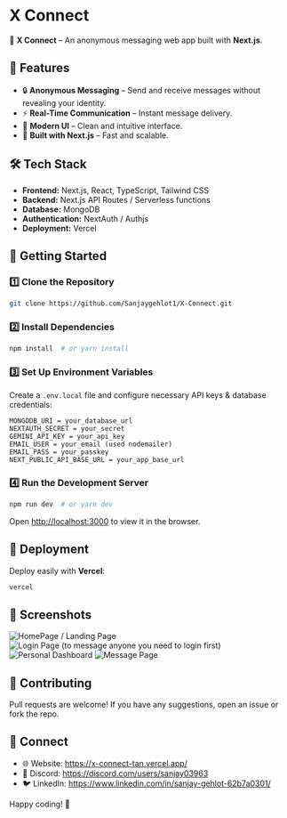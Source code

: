 # X Connect

🚀 **X Connect** – An anonymous messaging web app built with **Next.js**.

## 📌 Features
- 🔒 **Anonymous Messaging** – Send and receive messages without revealing your identity.
- ⚡ **Real-Time Communication** – Instant message delivery.
- 🎨 **Modern UI** – Clean and intuitive interface.
- 🚀 **Built with Next.js** – Fast and scalable.

## 🛠️ Tech Stack
- **Frontend:** Next.js, React, TypeScript, Tailwind CSS
- **Backend:** Next.js API Routes / Serverless functions
- **Database:** MongoDB
- **Authentication:** NextAuth / Authjs
- **Deployment:** Vercel

## 🚀 Getting Started
### 1️⃣ Clone the Repository
```bash
git clone https://github.com/Sanjaygehlot1/X-Connect.git

```

### 2️⃣ Install Dependencies
```bash
npm install  # or yarn install
```

### 3️⃣ Set Up Environment Variables
Create a `.env.local` file and configure necessary API keys & database credentials:
```
MONGODB_URI = your_database_url
NEXTAUTH_SECRET = your_secret
GEMINI_API_KEY = your_api_key
EMAIL_USER = your_email (used nodemailer)
EMAIL_PASS = your_passkey
NEXT_PUBLIC_API_BASE_URL = your_app_base_url
```

### 4️⃣ Run the Development Server
```bash
npm run dev  # or yarn dev
```
Open [http://localhost:3000](http://localhost:3000) to view it in the browser.

## 📌 Deployment
Deploy easily with **Vercel**:
```bash
vercel
```

## 📸 Screenshots
![HomePage / Landing Page](https://github.com/user-attachments/assets/20cea407-c627-42bc-b254-bcfb0c0f66d1)
![Login Page (to message anyone you need to login first)](https://github.com/user-attachments/assets/35e3b340-64bc-49f9-98b0-76ec8f997557)
![Personal Dashboard](https://github.com/user-attachments/assets/c00f505d-5651-4e8d-9052-6dff8a2cb823)
![Message Page](https://github.com/user-attachments/assets/aa94ba5d-c827-4540-8b09-715d8a6db802)

## 🤝 Contributing
Pull requests are welcome! If you have any suggestions, open an issue or fork the repo.

## 🔗 Connect
- 🌐 Website: https://x-connect-tan.vercel.app/
- 🐙 Discord: https://discord.com/users/sanjay03963
- 🐦 LinkedIn: https://www.linkedin.com/in/sanjay-gehlot-62b7a0301/

Happy coding! 🚀
